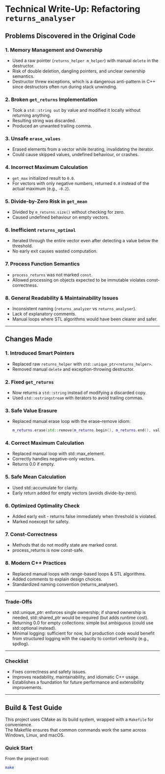 # Technical Write-Up: Refactoring `returns_analyser`

## Problems Discovered in the Original Code

### 1. Memory Management and Ownership
- Used a raw pointer (`returns_helper m_helper`) with manual `delete` in the destructor.  
- Risk of double deletion, dangling pointers, and unclear ownership semantics.  
- Destructor threw exceptions, which is a dangerous anti-pattern in C++ since destructors often run during stack unwinding.  

### 2. Broken `get_returns` Implementation
- Took a `std::string out` by value and modified it locally without returning anything.  
- Resulting string was discarded.  
- Produced an unwanted trailing comma.  

### 3. Unsafe `erase_values`
- Erased elements from a vector while iterating, invalidating the iterator.  
- Could cause skipped values, undefined behaviour, or crashes.  

### 4. Incorrect Maximum Calculation
- `get_max` initialized result to `0.0`.  
- For vectors with only negative numbers, returned `0.0` instead of the actual maximum (e.g., `-0.2`).  

### 5. Divide-by-Zero Risk in `get_mean`
- Divided by `m_returns.size()` without checking for zero.  
- Caused undefined behaviour on empty vectors.  

### 6. Inefficient `returns_optimal`
- Iterated through the entire vector even after detecting a value below the threshold.  
- No early exit causes wasted computation.  

### 7. Process Function Semantics
- `process_returns` was not marked `const`.  
- Allowed processing on objects expected to be immutable violates const-correctness.  

### 8. General Readability & Maintainability Issues
- Inconsistent naming (`returns_analyzer` vs `returns_analyser`).  
- Lack of explanatory comments.  
- Manual loops where STL algorithms would have been clearer and safer.  

---

## Changes Made

### 1. Introduced Smart Pointers
- Replaced raw `returns_helper` with `std::unique_ptr<returns_helper>`.  
- Removed manual `delete` and exception-throwing destructor.  

### 2. Fixed `get_returns`
- Now returns a `std::string` instead of modifying a discarded copy.  
- Used `std::ostringstream` with iterators to avoid trailing commas.  

### 3. Safe Value Erasure
- Replaced manual erase loop with the erase–remove idiom:  
  ```cpp
  m_returns.erase(std::remove(m_returns.begin(), m_returns.end(), value), m_returns.end());
  ```

### 4. Correct Maximum Calculation

- Replaced manual loop with std::max_element.
- Correctly handles negative-only vectors.
- Returns 0.0 if empty.

### 5. Safe Mean Calculation

- Used std::accumulate for clarity.
- Early return added for empty vectors (avoids divide-by-zero).

### 6. Optimized Optimality Check

- Added early exit - returns false immediately when threshold is violated.
- Marked noexcept for safety.

### 7. Const-Correctness

- Methods that do not modify state are marked const.
- process_returns is now const-safe.

###  8. Modern C++ Practices

- Replaced manual loops with range-based loops & STL algorithms.
- Added comments to explain design choices.
- Standardized naming convention (returns_analyser).

---

### Trade-Offs

- std::unique_ptr: enforces single ownership; if shared ownership is needed, std::shared_ptr would be required (but adds runtime cost).
- Returning 0.0 for empty collections: simple but ambiguous (could use std::optional<double> instead).
- Minimal logging: sufficient for now, but production code would benefit from structured logging with the capacity to contorl verbosity (e.g., spdlog).

---

### Checklist

- Fixes correctness and safety issues.
- Improves readability, maintainability, and idiomatic C++ usage.
- Establishes a foundation for future performance and extensibility improvements.

---

## Build & Test Guide

This project uses CMake as its build system, wrapped with a `Makefile` for convenience.  
The Makefile ensures that common commands work the same across Windows, Linux, and macOS.  

### Quick Start

From the project root:

```bash
make      